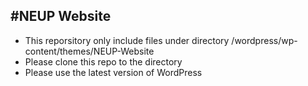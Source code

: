 #NEUP Website
---
* This reporsitory only include files under directory /wordpress/wp-content/themes/NEUP-Website
* Please clone this repo to the directory
* Please use the latest version of WordPress